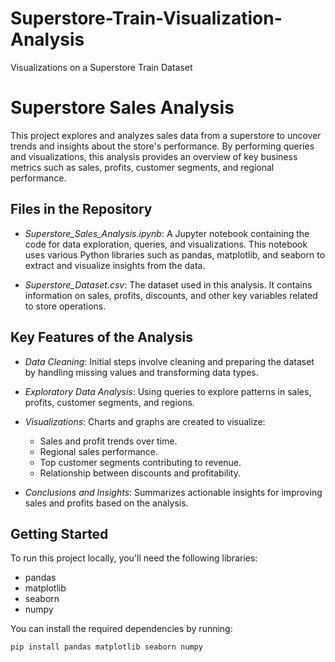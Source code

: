 # Superstore-Train-Visualization-Analysis
Visualizations on a Superstore Train Dataset


# Superstore Sales Analysis

This project explores and analyzes sales data from a superstore to uncover trends and insights about the store's performance. By performing queries and visualizations, this analysis provides an overview of key business metrics such as sales, profits, customer segments, and regional performance.

## Files in the Repository
- *Superstore_Sales_Analysis.ipynb*: A Jupyter notebook containing the code for data exploration, queries, and visualizations. This notebook uses various Python libraries such as pandas, matplotlib, and seaborn to extract and visualize insights from the data.
  
- *Superstore_Dataset.csv*: The dataset used in this analysis. It contains information on sales, profits, discounts, and other key variables related to store operations.

## Key Features of the Analysis
- *Data Cleaning*: Initial steps involve cleaning and preparing the dataset by handling missing values and transforming data types.
  
- *Exploratory Data Analysis*: Using queries to explore patterns in sales, profits, customer segments, and regions.
  
- *Visualizations*: Charts and graphs are created to visualize:
  - Sales and profit trends over time.
  - Regional sales performance.
  - Top customer segments contributing to revenue.
  - Relationship between discounts and profitability.

- *Conclusions and Insights*: Summarizes actionable insights for improving sales and profits based on the analysis.

## Getting Started
To run this project locally, you'll need the following libraries:
- pandas
- matplotlib
- seaborn
- numpy
  
You can install the required dependencies by running:
```bash
pip install pandas matplotlib seaborn numpy
